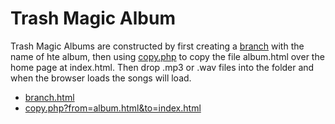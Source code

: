 # Trash Magic Album

Trash Magic Albums are constructed by first creating a [branch](branch.html) with the name of hte album, then using [copy.php](php/copy.txt) to copy the file album.html over the home page at index.html.  Then drop .mp3 or .wav files into the folder and when the browser loads the songs will load.

 - [branch.html](branch.html)
 - [copy.php?from=album.html&to=index.html](copy.php?from=album.html&to=index.html)